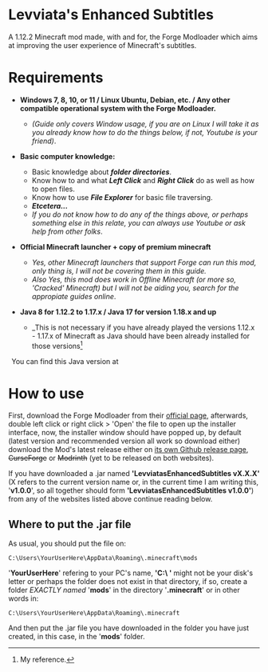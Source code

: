 
# Levviata's Enhanced Subtitles

A 1.12.2 Minecraft mod made, with and for, the Forge Modloader which aims at improving the user experience of Minecraft's subtitles.

# Requirements

- **Windows 7, 8, 10, or 11 / Linux Ubuntu, Debian, etc. / Any other compatible operational system with the Forge Modloader.**
    - _(Guide only covers Window usage, if you are on Linux I will take it as you already know how to do the things below, if not, Youtube is your friend)_.

- **Basic computer knowledge:** 
  * Basic knowledge about **_folder directories_**.
  * Know how to and what _**Left Click**_ and _**Right Click**_ do as well as how to open files.
  * Know how to use _**File Explorer**_ for basic file traversing.
  * **_Etcetera..._**
  * _If you do not know how to do any of the things above, or perhaps something else in this relate, you can always use Youtube or ask help from other folks_. 

- **Official Minecraft launcher + copy of premium minecraft**
    - _Yes, other Minecraft launchers that support Forge can run this mod, only thing is, I will not be covering them in this guide._
    - _Also Yes, this mod does work in Offline Minecraft (or more so, 'Cracked' Minecraft) but I will not be aiding you, search for the appropiate guides online_.
- **Java 8 for 1.12.2 to 1.17.x / Java 17 for version 1.18.x and up**
    - _This is not necessary if you have already played the versions 1.12.x - 1.17.x of Minecraft as Java should have been already installed for those versions[^1]

 
You can find this Java version at 
# How to use

First, download the Forge Modloader from their [official page](https://files.minecraftforge.net/net/minecraftforge/forge/index_1.12.2.html), afterwards, double left click or right click > 'Open' the file to open up the installer interface, now, the installer window should have popped up, by default (latest version and recommended version all work so download either) download the Mod's latest release either on [its own Github release page](https://github.com/yeahfrick/LevviatasEnhancedSubtitles/releases/), ~~CurseForge~~ or ~~Modrinth~~ (yet to be released on both websites).

If you have downloaded a .jar named **'LevviatasEnhancedSubtitles vX.X.X'** (X refers to the current version name or, in the current time I am writing this, '**v1.0.0**', so all together should form **'LevviatasEnhancedSubtitles v1.0.0'**) from any of the websites listed above continue reading below.

## Where to put the .jar file

As usual, you should put the file on:
~~~text
C:\Users\YourUserHere\AppData\Roaming\.minecraft\mods
~~~ 
'**YourUserHere**' refering to your PC's name, **'C:\ '** might not be your disk's letter or perhaps the folder does not exist in that directory, if so, create a folder _EXACTLY named_ '**mods**' in the directory '**.minecraft**' or in other words in:
~~~text
C:\Users\YourUserHere\AppData\Roaming\.minecraft
~~~ 
And then put the .jar file you have downloaded in the folder you have just created, in this case, in the '**mods**' folder.


[^1]: My reference.
